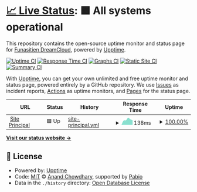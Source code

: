 # [📈 Live Status](https://up.funa.dev): <!--live status--> **🟩 All systems operational**

This repository contains the open-source uptime monitor and status page for [Funasitien DreamCloud](https://f.dreamclouds.fr), powered by [Upptime](https://github.com/upptime/upptime).

[![Uptime CI](https://github.com/Funasitien/Uptime/workflows/Uptime%20CI/badge.svg)](https://github.com/Funasitien/Uptime/actions?query=workflow%3A%22Uptime+CI%22)
[![Response Time CI](https://github.com/Funasitien/Uptime/workflows/Response%20Time%20CI/badge.svg)](https://github.com/Funasitien/Uptime/actions?query=workflow%3A%22Response+Time+CI%22)
[![Graphs CI](https://github.com/Funasitien/Uptime/workflows/Graphs%20CI/badge.svg)](https://github.com/Funasitien/Uptime/actions?query=workflow%3A%22Graphs+CI%22)
[![Static Site CI](https://github.com/Funasitien/Uptime/workflows/Static%20Site%20CI/badge.svg)](https://github.com/Funasitien/Uptime/actions?query=workflow%3A%22Static+Site+CI%22)
[![Summary CI](https://github.com/Funasitien/Uptime/workflows/Summary%20CI/badge.svg)](https://github.com/Funasitien/Uptime/actions?query=workflow%3A%22Summary+CI%22)

With [Upptime](https://upptime.js.org), you can get your own unlimited and free uptime monitor and status page, powered entirely by a GitHub repository. We use [Issues](https://github.com/Funasitien/Uptime/issues) as incident reports, [Actions](https://github.com/Funasitien/Uptime/actions) as uptime monitors, and [Pages](https://up.funa.dev) for the status page.

<!--start: status pages-->
<!-- This summary is generated by Upptime (https://github.com/upptime/upptime) -->
<!-- Do not edit this manually, your changes will be overwritten -->
<!-- prettier-ignore -->
| URL | Status | History | Response Time | Uptime |
| --- | ------ | ------- | ------------- | ------ |
| <img alt="" src="https://icons.duckduckgo.com/ip3/funa.dev.ico" height="13"> [Site Principal](https://funa.dev) | 🟩 Up | [site-principal.yml](https://github.com/Funasitien/Uptime/commits/HEAD/history/site-principal.yml) | <details><summary><img alt="Response time graph" src="./graphs/site-principal/response-time-week.png" height="20"> 138ms</summary><br><a href="https://up.funa.dev/history/site-principal"><img alt="Response time 138" src="https://img.shields.io/endpoint?url=https%3A%2F%2Fraw.githubusercontent.com%2FFunasitien%2FUptime%2FHEAD%2Fapi%2Fsite-principal%2Fresponse-time.json"></a><br><a href="https://up.funa.dev/history/site-principal"><img alt="24-hour response time 121" src="https://img.shields.io/endpoint?url=https%3A%2F%2Fraw.githubusercontent.com%2FFunasitien%2FUptime%2FHEAD%2Fapi%2Fsite-principal%2Fresponse-time-day.json"></a><br><a href="https://up.funa.dev/history/site-principal"><img alt="7-day response time 138" src="https://img.shields.io/endpoint?url=https%3A%2F%2Fraw.githubusercontent.com%2FFunasitien%2FUptime%2FHEAD%2Fapi%2Fsite-principal%2Fresponse-time-week.json"></a><br><a href="https://up.funa.dev/history/site-principal"><img alt="30-day response time 138" src="https://img.shields.io/endpoint?url=https%3A%2F%2Fraw.githubusercontent.com%2FFunasitien%2FUptime%2FHEAD%2Fapi%2Fsite-principal%2Fresponse-time-month.json"></a><br><a href="https://up.funa.dev/history/site-principal"><img alt="1-year response time 138" src="https://img.shields.io/endpoint?url=https%3A%2F%2Fraw.githubusercontent.com%2FFunasitien%2FUptime%2FHEAD%2Fapi%2Fsite-principal%2Fresponse-time-year.json"></a></details> | <details><summary><a href="https://up.funa.dev/history/site-principal">100.00%</a></summary><a href="https://up.funa.dev/history/site-principal"><img alt="All-time uptime 100.00%" src="https://img.shields.io/endpoint?url=https%3A%2F%2Fraw.githubusercontent.com%2FFunasitien%2FUptime%2FHEAD%2Fapi%2Fsite-principal%2Fuptime.json"></a><br><a href="https://up.funa.dev/history/site-principal"><img alt="24-hour uptime 100.00%" src="https://img.shields.io/endpoint?url=https%3A%2F%2Fraw.githubusercontent.com%2FFunasitien%2FUptime%2FHEAD%2Fapi%2Fsite-principal%2Fuptime-day.json"></a><br><a href="https://up.funa.dev/history/site-principal"><img alt="7-day uptime 100.00%" src="https://img.shields.io/endpoint?url=https%3A%2F%2Fraw.githubusercontent.com%2FFunasitien%2FUptime%2FHEAD%2Fapi%2Fsite-principal%2Fuptime-week.json"></a><br><a href="https://up.funa.dev/history/site-principal"><img alt="30-day uptime 100.00%" src="https://img.shields.io/endpoint?url=https%3A%2F%2Fraw.githubusercontent.com%2FFunasitien%2FUptime%2FHEAD%2Fapi%2Fsite-principal%2Fuptime-month.json"></a><br><a href="https://up.funa.dev/history/site-principal"><img alt="1-year uptime 100.00%" src="https://img.shields.io/endpoint?url=https%3A%2F%2Fraw.githubusercontent.com%2FFunasitien%2FUptime%2FHEAD%2Fapi%2Fsite-principal%2Fuptime-year.json"></a></details>

<!--end: status pages-->

[**Visit our status website →**](https://up.funa.dev)

## 📄 License

- Powered by: [Upptime](https://github.com/upptime/upptime)
- Code: [MIT](./LICENSE) © [Anand Chowdhary](https://anandchowdhary.com), supported by [Pabio](https://pabio.com)
- Data in the `./history` directory: [Open Database License](https://opendatacommons.org/licenses/odbl/1-0/)
